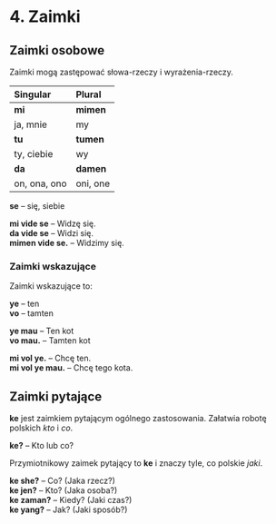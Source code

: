 
# 4. Zaimki

## Zaimki osobowe

Zaimki mogą zastępować słowa-rzeczy i wyrażenia-rzeczy.

| Singular    | Plural       |
|:------------|:-------------|
| **mi**      | **mimen**    |
| ja, mnie    | my           |
| **tu**      | **tumen**    |
| ty, ciebie  | wy           |
| **da**      | **damen**    |
| on, ona, ono| oni, one     |
  
 

**se**
– się, siebie

**mi vide se**
– Widzę się.  
**da vide se**
– Widzi się.  
**mimen vide se.**
– Widzimy się.


### Zaimki wskazujące

Zaimki wskazujące to:

**ye**
– ten  
**vo**
– tamten

**ye mau**
– Ten kot  
**vo mau.**
– Tamten kot

**mi vol ye.**
– Chcę ten.  
**mi vol ye mau.**
– Chcę tego kota.


## Zaimki pytające

**ke** jest zaimkiem pytającym ogólnego zastosowania. Załatwia robotę polskich _kto_ i _co_.

**ke?**
– Kto lub co?

Przymiotnikowy zaimek pytający to **ke** i znaczy tyle, co polskie _jaki_.

**ke she?**
– Co? (Jaka rzecz?)  
**ke jen?**
– Kto? (Jaka osoba?)  
**ke zaman?**
– Kiedy? (Jaki czas?)  
**ke yang?**
– Jak? (Jaki sposób?)

